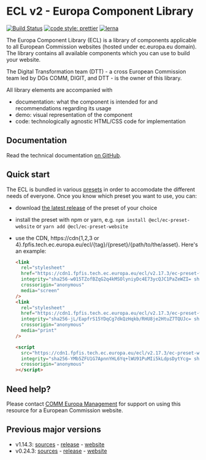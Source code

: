 # ECL v2 - Europa Component Library

[![Build Status](https://drone.fpfis.eu/api/badges/ec-europa/europa-component-library/status.svg)](https://drone.fpfis.eu/ec-europa/europa-component-library)
[![code style: prettier](https://img.shields.io/badge/code_style-prettier-ff69b4.svg?style=flat-square)](https://github.com/prettier/prettier)
[![lerna](https://img.shields.io/badge/maintained%20with-lerna-cc00ff.svg)](https://lernajs.io/)

The Europa Component Library (ECL) is a library of components applicable to all European Commission websites (hosted under ec.europa.eu domain). The library contains all available components which you can use to build your website.

The Digital Transformation team (DTT) - a cross European Commission team led by DGs COMM, DIGIT, and DTT - is the owner of this library.

All library elements are accompanied with

- documentation: what the component is intended for and recommendations regarding its usage
- demo: visual representation of the component
- code: technologically agnostic HTML/CSS code for implementation

## Documentation

Read the technical documentation [on GitHub](docs/README.md).

## Quick start

The ECL is bundled in various [presets](docs/06-presets.md) in order to accomodate the different needs of everyone. Once you know which preset you want to use, you can:

- download [the latest release](https://github.com/ec-europa/europa-component-library/releases/latest) of the preset of your choice
- install the preset with npm or yarn, e.g. `npm install @ecl/ec-preset-website` or `yarn add @ecl/ec-preset-website`
- use the CDN, https://cdn{1,2,3 or 4}.fpfis.tech.ec.europa.eu/ecl/{tag}/{preset}/{path/to/the/asset}. Here's an example:

  ```html
  <link
    rel="stylesheet"
    href="https://cdn1.fpfis.tech.ec.europa.eu/ecl/v2.17.3/ec-preset-website/styles/ecl-ec-preset-website.css"
    integrity="sha256-w015TZofBZqG2q4kMSOlyniyDc4E73ycQJC1PaZeWZI= sha384-gKotZoDvHeXTvucV/TIpUc1BTBXp1ky4tRPuihYrqfKIb9tiWzdtj2uxv8/PQu06 sha512-BGbLIXKDAmQHV0NiqmXkdWwKDDPoxa5eSbSMW5sPbNDPegQ0xVirFwK1p0bWRE9UJY/1GAYGmXLvoA9sdrgbWw=="
    crossorigin="anonymous"
    media="screen"
  />
  <link
    rel="stylesheet"
    href="https://cdn1.fpfis.tech.ec.europa.eu/ecl/v2.17.3/ec-preset-website/styles/ecl-ec-preset-website-print.css"
    integrity="sha256-jL/EapfrS15YDqCg7dkQzHqkb/RHU8je2HtuZ7TQUJc= sha384-GuGVq5EudP4uR8aWOiy9ZYihjUazuuYTW+OjqLGR/EJBkGLIniP0Bd4c9v9luWa+ sha512-vaZY0Antxwyzdb1L4qzMwNJ99ZhlkKbl0oXuxifunSBD+mVC4NigMyABf6+1V9wcD94349FVg4iWEfc1cQMgSQ=="
    crossorigin="anonymous"
    media="print"
  />
  ```

  ```html
  <script
    src="https://cdn1.fpfis.tech.ec.europa.eu/ecl/v2.17.3/ec-preset-website/scripts/ecl-ec-preset-website.js"
    integrity="sha256-YMb5ZFU1G7ApnnYHL6Yq+lWU91PuMIi5kLdpsDytYcg= sha384-lOMYE5Vi4fndijAbmKZsLBXhOywYngUBlmG46MxqRHzG7BSqk/hkD54AhVTch97e sha512-QuoZGg7sIO6dqTm7kMh6kn0kAP7/0xzc3uPvBEBc6mShdUsOppekVnO6U/dRZLBFfPFmzhbBxrO9bkCc5xXQFg=="
    crossorigin="anonymous"
  ></script>
  ```

## Need help?

Please contact [COMM Europa Management](mailto:Europamanagement@ec.europa.eu) for support on using this resource for a European Commission website.

## Previous major versions

- v1.14.3: [sources](https://github.com/ec-europa/europa-component-library/tree/v1) - [release](https://github.com/ec-europa/europa-component-library/releases/tag/v1.14.3) - [website](https://ec.europa.eu/component-library/v1.14.3/)
- v0.24.3: [sources](https://github.com/ec-europa/europa-component-library/tree/v0) - [release](https://github.com/ec-europa/europa-component-library/releases/tag/v0.24.3) - [website](https://ec.europa.eu/component-library/v0.24.3/)
